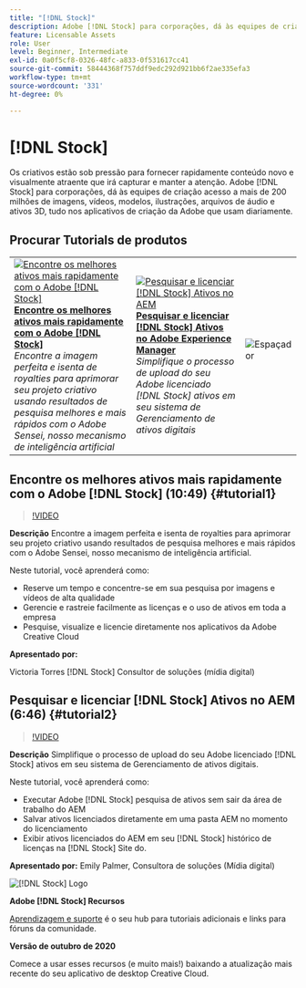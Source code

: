 ```yaml
---
title: "[!DNL Stock]"
description: Adobe [!DNL Stock] para corporações, dá às equipes de criação acesso a mais de 200 milhões de imagens, vídeos, modelos, ilustrações, arquivos de áudio e ativos 3D
feature: Licensable Assets
role: User
level: Beginner, Intermediate
exl-id: 0a0f5cf8-0326-48fc-a833-0f531617cc41
source-git-commit: 58444368f757ddf9edc292d921bb6f2ae335efa3
workflow-type: tm+mt
source-wordcount: '331'
ht-degree: 0%

---
```


# [!DNL Stock]

Os criativos estão sob pressão para fornecer rapidamente conteúdo novo e visualmente atraente que irá capturar e manter a atenção. Adobe [!DNL Stock] para corporações, dá às equipes de criação acesso a mais de 200 milhões de imagens, vídeos, modelos, ilustrações, arquivos de áudio e ativos 3D, tudo nos aplicativos de criação da Adobe que usam diariamente.

## Procurar Tutorials de produtos

<table style="table-layout:fixed">
<tr>
 <td>
   <a href="stock.md#tutorial1">
      <img alt="Encontre os melhores ativos mais rapidamente com o Adobe [!DNL Stock]" src="../assets/stock_torres_thumbnail.jpg" />
   </a>
    <div>
   <a href="stock.md#tutorial1"><strong>Encontre os melhores ativos mais rapidamente com o Adobe [!DNL Stock]</strong></a>
    </div>
    <em>Encontre a imagem perfeita e isenta de royalties para aprimorar seu projeto criativo usando resultados de pesquisa melhores e mais rápidos com o Adobe Sensei, nosso mecanismo de inteligência artificial</em>
    <br>
  </td>
  <td>
   <a href="stock.md#tutorial2">
      <img alt="Pesquisar e licenciar [!DNL Stock] Ativos no AEM" src="../assets/stock_aemintegration_palmer_thumbnail.jpg" />
   </a>
    <div>
   <a href="stock.md#tutorial2"><strong>Pesquisar e licenciar [!DNL Stock] Ativos no Adobe Experience Manager</strong></a>
    </div>
    <em>Simplifique o processo de upload do seu Adobe licenciado [!DNL Stock] ativos em seu sistema de Gerenciamento de ativos digitais</em>
    <br>
  </td>
  <td>
    <img alt="Espaçador" src="../assets/Whitespacer.png" />
    <div>
    <br>
  </td>
</tr>
</table>

## Encontre os melhores ativos mais rapidamente com o Adobe [!DNL Stock] (10:49) {#tutorial1}

>[!VIDEO](https://video.tv.adobe.com/v/326951?hidetitle=true)

**Descrição**
Encontre a imagem perfeita e isenta de royalties para aprimorar seu projeto criativo usando resultados de pesquisa melhores e mais rápidos com o Adobe Sensei, nosso mecanismo de inteligência artificial.

Neste tutorial, você aprenderá como:
* Reserve um tempo e concentre-se em sua pesquisa por imagens e vídeos de alta qualidade
* Gerencie e rastreie facilmente as licenças e o uso de ativos em toda a empresa
* Pesquise, visualize e licencie diretamente nos aplicativos da Adobe Creative Cloud

**Apresentado por:**

Victoria Torres [!DNL Stock] Consultor de soluções (mídia digital)

## Pesquisar e licenciar [!DNL Stock] Ativos no AEM (6:46) {#tutorial2}

>[!VIDEO](https://video.tv.adobe.com/v/326952?hidetitle=true)

**Descrição**
Simplifique o processo de upload do seu Adobe licenciado [!DNL Stock] ativos em seu sistema de Gerenciamento de ativos digitais.

Neste tutorial, você aprenderá como:
* Executar Adobe [!DNL Stock] pesquisa de ativos sem sair da área de trabalho do AEM
* Salvar ativos licenciados diretamente em uma pasta AEM no momento do licenciamento
* Exibir ativos licenciados do AEM em seu [!DNL Stock] histórico de licenças na [!DNL Stock] Site do.

**Apresentado por:**
Emily Palmer, Consultora de soluções (Mídia digital)

![[!DNL Stock] Logo](../assets/st_appicon_96.png)

**Adobe [!DNL Stock] Recursos**

[Aprendizagem e suporte](https://helpx.adobe.com/support/stock.html) é o seu hub para tutoriais adicionais e links para fóruns da comunidade.

**Versão de outubro de 2020**

Comece a usar esses recursos (e muito mais!) baixando a atualização mais recente do seu aplicativo de desktop Creative Cloud.
